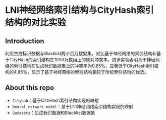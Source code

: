 # LNI神经网络索引结构与CityHash索引结构的对比实验

## Introduction

利用生成标识数据与Blacklist两个百万数据集，对比基于神经网络的索引结构和基于CityHash的索引结构在1000万数组上的映射冲突率。初步实验表明基于神经网络的索引结构在生成标识数据集上的冲突率为0.85%，显著低于CityHash索引结构的4.85%，显示了基于神经网络的索引结构相较于传统索引结构的优势。

## About this repo

- `Cityhah`：基于CithHash索引结构实现的映射
- `Neural network model`：基于LNI神经网络索引结构实现的映射
- `Datasets`：生成标识数据和Blacklist数据集
